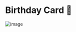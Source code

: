 # Birthday Card 🎂 
![image](https://github.com/user-attachments/assets/4ed4c046-59c4-4544-9cac-7cae79bbc909)
